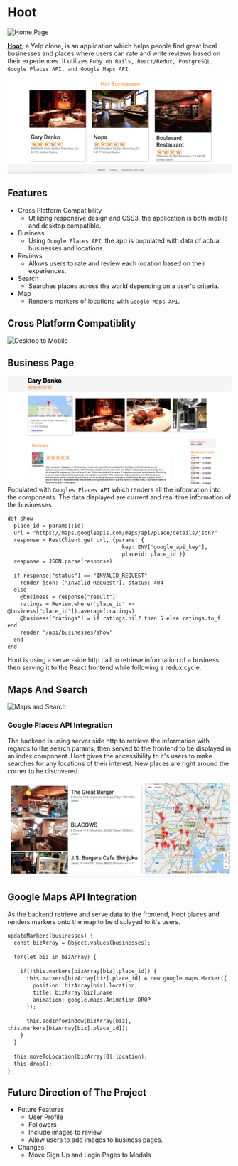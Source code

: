 # Hoot
![Home Page](https://res.cloudinary.com/johnrobin/image/upload/v1520753911/Screen_Shot_2018-03-10_at_11.37.57_PM_ilyy5k.png)

[__Hoot__](https://hoots.herokuapp.com/), a Yelp clone, is an application which helps people find great local businesses and places where users can rate and write reviews based on their experiences. It utilizes `Ruby on Rails, React/Redux, PostgreSQL, Google Places API, and Google Maps API`.

![New Businesses](./screenshots/NewBizPage.png)

## Features
  + Cross Platform Compatibility
    + Utilizing responsive design and CSS3, the application is both mobile and desktop compatible.
  + Business
    + Using `Google Places API`, the app is populated with data of actual businesses and locations.
  + Reviews
    + Allows users to rate and review each location based on their experiences.
  + Search
    + Searches places across the world depending on a user's criteria.
  + Map
    + Renders markers of locations with `Google Maps API`.

## Cross Platform Compatiblity

![Desktop to Mobile](./screenshots/hootHomePage.gif)
  
## Business Page

![Business Page](./screenshots/BizPage.png)
  Populated with `Googles Places API` which renders all the information into the components. The data displayed are current and real time information of the businesses.

```
def show
  place_id = params[:id]
  url = "https://maps.googleapis.com/maps/api/place/details/json?"
  response = RestClient.get url, {params: {
                                    key: ENV["google_api_key"],
                                    placeid: place_id }}
  response = JSON.parse(response)

  if response["status"] == "INVALID_REQUEST"
    render json: ["Invalid Request"], status: 404
  else
    @business = response["result"]
    ratings = Review.where('place_id' =>            @business["place_id"]).average(:ratings)
    @business["ratings"] = if ratings.nil? then 5 else ratings.to_f end
    render '/api/businesses/show'
  end
end
```
Hoot is using a server-side http call to retrieve information of a business then serving it to the React frontend while following a redux cycle.

## Maps And Search
![Maps and Search](https://res.cloudinary.com/johnrobin/image/upload/v1520754006/Screen_Shot_2018-03-10_at_11.39.38_PM_fr7n27.png)

### Google Places API Integration

  The backend is using server side http to retrieve the information with regards to the search params, then served to the frontend to be displayed in an index component. Hoot gives the accessibility to it's users to make searches for any locations of their interest. New places are right around the corner to be discovered.

![Search Tokyo](./screenshots/TokyoSearch.png)

## Google Maps API Integration

  As the backend retrieve and serve data to the frontend, Hoot places and renders markers onto the map to be displayed to it's users.

```
updateMarkers(businesses) {
  const bizArray = Object.values(businesses);

  for(let biz in bizArray) {

    if(!this.markers[bizArray[biz].place_id]) {
      this.markers[bizArray[biz].place_id] = new google.maps.Marker({
        position: bizArray[biz].location,
        title: bizArray[biz].name,
        animation: google.maps.Animation.DROP
      });

      this.addInfoWindow(bizArray[biz], this.markers[bizArray[biz].place_id]);
    }
  }

  this.moveToLocation(bizArray[0].location);
  this.drop();
}
```

## Future Direction of The Project
  + Future Features
    + User Profile
    + Followers
    + Include images to review
    + Allow users to add images to business pages.
  + Changes
    + Move Sign Up and  Login Pages to Modals
